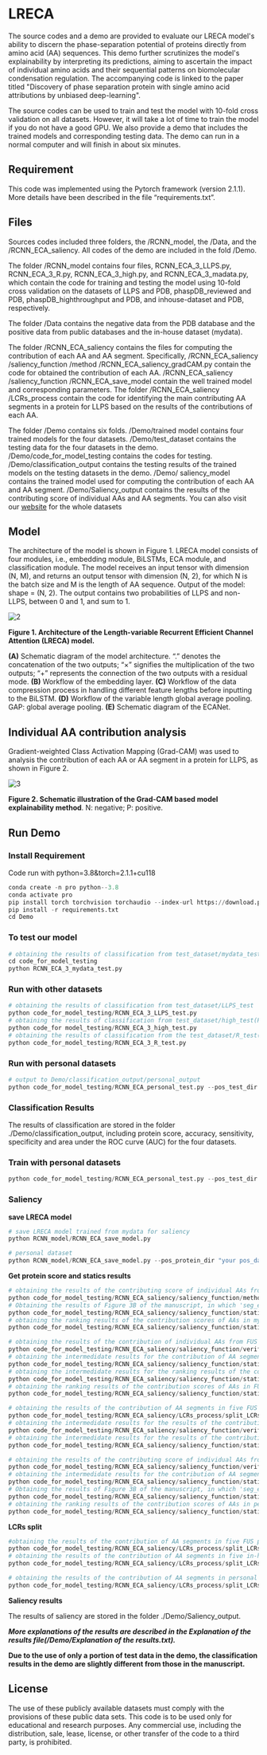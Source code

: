 # LRECA

The source codes and a demo are provided to evaluate our LRECA model's ability to discern the phase-separation potential of proteins directly from amino acid (AA) sequences. This demo further scrutinizes the model's explainability by interpreting its predictions, aiming to ascertain the impact of individual amino acids and their sequential patterns on biomolecular condensation regulation. The accompanying code is linked to the paper titled "Discovery of phase separation protein with single amino acid attributions by unbiased deep-learning".

The source codes can be used to train and test the model with 10-fold cross validation on all datasets. However, it will take a lot of time to train the model if you do not have a good GPU. We also provide a demo that includes the trained models and corresponding testing data. The demo can run in a normal computer and will finish in about six minutes.

## Requirement

This code was implemented using the Pytorch framework (version 2.1.1). More details have been described in the file “requirements.txt”.

## Files

Sources codes included three folders, the /RCNN_model, the /Data, and the /RCNN_ECA_saliency. All codes of the demo are included in the fold /Demo.

The folder /RCNN_model contains four files, RCNN_ECA_3_LLPS.py, RCNN_ECA_3_R.py, RCNN_ECA_3_high.py, and RCNN_ECA_3_madata.py, which contain the code for training and testing the model using 10-fold cross validation on the datasets of LLPS and PDB, phaspDB_reviewed and PDB, phaspDB_highthroughput and PDB, and inhouse-dataset and PDB, respectively.

The folder /Data contains the negative data from the PDB database and the positive data from public databases and the in-house dataset (mydata).

The folder /RCNN_ECA_saliency contains the files for computing the contribution of each AA and AA segment. Specifically, /RCNN_ECA_saliency /saliency_function /method /RCNN_ECA_saliency_gradCAM.py contain the code for obtained the contribution of each AA. /RCNN_ECA_saliency /saliency_function /RCNN_ECA_save_model contain the well trained model and corresponding parameters. The folder /RCNN_ECA_saliency /LCRs_process contain the code for identifying the main contributing AA segments in a protein for LLPS based on the results of the contributions of each AA.

The folder /Demo contains six folds. /Demo/trained model contains four trained models for the four datasets. /Demo/test_dataset contains the testing data for the four datasets in the demo. /Demo/code_for_model_testing contains the codes for testing. /Demo/classification_output contains the testing results of the trained models on the testing datasets in the demo. /Demo/ saliency_model contains the trained model used for computing the contribution of each AA and AA segment. /Demo/Saliency_output contains the results of the contributing score of individual AAs and AA segments.
You can also visit our [website](http://www.ai-phasepro.pro/) for the whole datasets

## Model

The architecture of the model is shown in Figure 1. LRECA model consists of four modules, i.e., embedding module, BiLSTMs, ECA module, and classification module. The model receives an input tensor with dimension (N, M), and returns an output tensor with dimension (N, 2), for which N is the batch size and M is the length of AA sequence. Output of the model: shape = (N, 2). The output contains two probabilities of LLPS and non-LLPS, between 0 and 1, and sum to 1.

 ![2](./README.assets/2.png)

__Figure 1. Architecture of the Length-variable Recurrent Efficient Channel Attention (LRECA) model.__

 **(A)** Schematic diagram of the model architecture. “.” denotes the concatenation of the two outputs; “×” signifies the multiplication of the two outputs; “+” represents the connection of the two outputs with a residual mode. **(B)** Workflow of the embedding layer. **(C)** Workflow of the data compression process in handling different feature lengths before inputting to the BiLSTM. **(D)** Workflow of the variable length global average pooling. GAP: global average pooling. **(E)** Schematic diagram of the ECANet.

## Individual AA contribution analysis

Gradient-weighted Class Activation Mapping (Grad-CAM) was used to analysis the contribution of each AA or AA segment in a protein for LLPS, as shown in Figure 2.

 ![3](./README.assets/3.png)

**Figure 2. Schematic illustration of the Grad-CAM based model explainability method**. N: negative; P: positive.

## Run Demo

### Install Requirement

Code run with python=3.8&torch=2.1.1+cu118

```python
conda create -n pro python--3.8
conda activate pro
pip install torch torchvision torchaudio --index-url https://download.pytorch.org/whl/cu118
pip install -r requirements.txt
cd Demo
```

### To test our model

```python
# obtaining the results of classification from test_dataset/mydata_test
cd code_for_model_testing
python RCNN_ECA_3_mydata_test.py
```

### Run with other datasets

```python
# obtaining the results of classification from test_dataset/LLPS_test
python code_for_model_testing/RCNN_ECA_3_LLPS_test.py
# obtaining the results of classification from test_dataset/high_test(PhasepDB_highthrought)
python code_for model_testing/RCNN_ECA_3_high_test.py
# obtaining the results of classification from the test_dataset/R_test(PhasepDB_Reviewed)
python code_for_model_testing/RCNN_ECA_3_R_test.py
```

### Run with personal datasets

```python
# output to Demo/classification_output/personal_output
python code_for_model_testing/RCNN_ECA_personal_test.py --pos_test_dir "your pos_dataset path for test" --neg_test_dir "your neg_dataset path for test"
```

### Classification Results

The results of classification are stored in the folder ./Demo/classification_output, including protein score, accuracy, sensitivity, specificity and area under the ROC curve (AUC) for the four datasets.

### Train with personal datasets

```python
python code_for_model_testing/RCNN_ECA_personal_test.py --pos_test_dir "your pos_dataset path for test" --neg_test_dir "your neg_dataset path for test"
```

### Saliency

__save LRECA model__

```python
# save LRECA model trained from mydata for saliency
python RCNN_model/RCNN_ECA_save_model.py 

# personal dataset
python RCNN_model/RCNN_ECA_save_model.py --pos_protein_dir "your pos_dataset path" --neg_protein_dir "your neg_dataset path"
```

__Get protein score and statics results__

```python
# obtaining the results of the contributing score of individual AAs from mydata
python code_for_model_testing/RCNN_ECA_saliency/saliency_function/method/RCNN_ECA_saliency_gradCAM.py
# Obtaining the results of Figure 3B of the manuscript, in which 'seg_effect' represents the score proportion of different segments of a protein.
python code_for_model_testing/RCNN_ECA_saliency/saliency_function/statics/RCNN_ECA_statics4.py
# obtaining the ranking results of the contribution scores of AAs in mydata proteins
python code_for_model_testing/RCNN_ECA_saliency/saliency_function/statics/RCNN_ECA_statics5_mydata.py

# obtaining the results of the contribution of individual AAs from FUS proteins
python code_for_model_testing/RCNN_ECA_saliency/saliency_function/verify/RCNN_ECA_saliency_verify_gradCAM.py
# obtaining the intermedidate results for the contribution of AA segments in five FUS proteins
python code_for_model_testing/RCNN_ECA_saliency/saliency_function/statics/RCNN_ECA_statics2_FUS_test.py
# obtaining the intermedidate results for the ranking results of the contribution scores of AAs in FUS proteins
python code_for_model_testing/RCNN_ECA_saliency/saliency_function/statics/RCNN_ECA_statics2_FUS.py
# obtaining the ranking results of the contribution scores of AAs in FUS proteins
python code_for_model_testing/RCNN_ECA_saliency/saliency_function/statics/RCNN_ECA_statics5_FUS.py

# obtaining the results of the contribution of AA segments in five FUS proteins
python code_for_model_testing/RCNN_ECA_saliency/LCRs_process/split_LCRs_segment_FUS_test.py
# obtaining the intermedidate results for the results of the contribution of AA segments in five in-house proteins
python code_for_model_testing/RCNN_ECA_saliency/saliency_function/verify/RCNN_ECA_saliency_verify_gradCAM_test.py 
# obtaining the intermedidate results for the results of the contribution of AA segments in five in-house proteins
python code_for_model_testing/RCNN_ECA_saliency/saliency_function/statics/RCNN_ECA_statics2_test.py

# obtaining the results of the contributing score of individual AAs from personal dataset
python code_for_model_testing/RCNN_ECA_saliency/saliency_function/verify/RCNN_ECA_saliency_verify_gradCAM_personal.py --protein_path "your dataset path"
# obtaining the intermedidate results for the contribution of AA segments in personal dataset
python code_for_model_testing/RCNN_ECA_saliency/saliency_function/statics/RCNN_ECA_statics2_personal.py --protein_path "your dataset path"
# Obtaining the results of Figure 3B of the manuscript, in which 'seg_effect' represents the score proportion of different segments of a protein.
python code_for_model_testing/RCNN_ECA_saliency/saliency_function/statics/RCNN_ECA_statics4_personal.py
# obtaining the ranking results of the contribution scores of AAs in personal dataset
python code_for_model_testing/RCNN_ECA_saliency/saliency_function/statics/RCNN_ECA_statics5_personal.py

```

__LCRs split__

```python
#obtaining the results of the contribution of AA segments in five FUS proteins
python code_for_model_testing/RCNN_ECA_saliency/LCRs_process/split_LCRs_segment_FUS_test.py 
# obtaining the results of the contribution of AA segments in five in-house proteins
python code_for_model_testing/RCNN_ECA_saliency/LCRs_process/split_LCRs_segment_test.py 

# obtaining the results of the contribution of AA segments in personal dataset
python code_for_model_testing/RCNN_ECA_saliency/LCRs_process/split_LCRs_segment_personal.py 
```

__Saliency results__

The results of saliency are stored in the folder ./Demo/Saliency_output.

***More explanations of the results are described in the Explanation of the results file(/Demo/Explanation of the results.txt).***

**Due to the use of only a portion of test data in the demo, the classification results in the demo are slightly different from those in the manuscript.**

## License

The use of these publicly available datasets must comply with the provisions of these public data sets. This code is to be used only for educational and research purposes. Any commercial use, including the distribution, sale, lease, license, or other transfer of the code to a third party, is prohibited.
